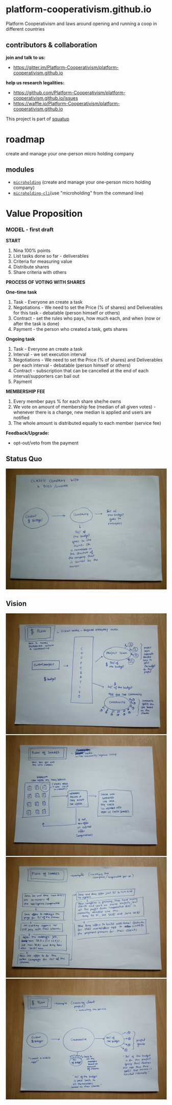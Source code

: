 # platform-cooperativism.github.io
Platform Cooperativism and laws around opening and running a coop in different countries

## contributors & collaboration
**join and talk to us:**
* https://gitter.im/Platform-Cooperativism/platform-cooperativism.github.io

**help us research legalities:**
* https://github.com/Platform-Cooperativism/platform-cooperativism.github.io/issues
* https://waffle.io/Platform-Cooperativism/platform-cooperativism.github.io

This project is part of [squatup](https://github.com/SquatUp/roadmap/issues/6)

# roadmap
create and manage your one-person micro holding company

## modules
* [`microholding`](https://github.com/Micro-Holding-Cooperativism/microholding) (create and manage your one-person micro holding company)
* [`microholding-cli`](https://github.com/Micro-Holding-Cooperativism/microholding-cli)(use "microholding" from the command line)


# Value Proposition

### MODEL - first draft

**START**
1. Nina 100% points
2. List tasks done so far -  deliverables
3. Criteria for measuring value 
4. Distribute shares
5. Share criteria with others


**PROCESS OF VOTING WITH SHARES**

**One-time task**
1. Task - Everyone an create a task
2. Negotiations - We need to set the Price (% of shares) and Deliverables  for this task -  debatable (person himself or others)
3. Contract - set the rules who pays, how much each, and when (now or after the task is done)
4. Payment - the person who created a task, gets shares

**Ongoing task**
1. Task - Everyone an create a task
2. Interval - we set execution interval
3. Negotiations - We need to set the Price (% of shares) and Deliverables per each interval -  debatable (person himself or others)
4. Contract - subscription  that can be cancelled  at the end of each interval/supporters can bail out
5. Payment


**MEMBERSHIP FEE**
1. Every member pays % for each share she/he owns
2. We vote on amount of membership fee (median of all given votes) - whenever there is a change, new median is applied and users are notified
3. The whole amount is distributed equally to each member (service fee)


**Feedback/Upgrade:**
- opt-out/veto from the payment


## Status Quo
![status quo](assets/Classic.jpg)

## Vision
![money flow](assets/Flow_of_money.jpg)
![shares flow1](assets/Flow_of_shares1.jpg)
![shares flow2](assets/Flow_of_shares2.jpg)
![example](assets/Example_Project.jpg)
